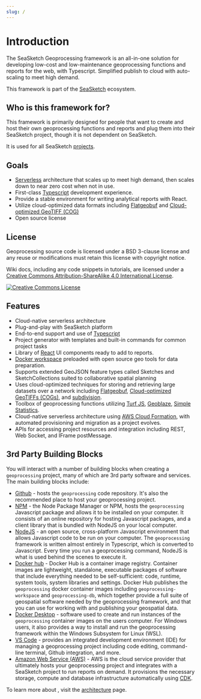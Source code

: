 ```yaml
---
slug: /
---
```


# Introduction

The SeaSketch Geoprocessing framework is an all-in-one solution for developing low-cost and low-maintenance geoprocessing functions and reports for the web, with Typescript. Simplified publish to cloud with auto-scaling to meet high demand.

This framework is part of the [SeaSketch](https://seasketch.org) ecosystem.

## Who is this framework for?

This framework is primarily designed for people that want to create and host their own geoprocessing functions and reports and plug them into their SeaSketch project, though it is not dependent on SeaSketch.

It is used for all SeaSketch [projects](https://github.com/seasketch/geoprocessing/network/dependents?package_id=UGFja2FnZS0xMTc3OTQ1NDg5).

## Goals

- [Serverless](https://aws.amazon.com/lambda/serverless-architectures-learn-more/) architecture that scales up to meet high demand, then scales down to near zero cost when not in use.
- First-class [Typescript](https://www.typescriptlang.org/) development experience.
- Provide a stable environment for writing analytical reports with React.
- Utilize cloud-optimized data formats including [Flatgeobuf](https://flatgeobuf.org/) and [Cloud-optimized GeoTIFF (COG)](https://www.cogeo.org/)
- Open source license

## License

Geoprocessing source code is licensed under a BSD 3-clause license and any reuse or modifications must retain this license with copyright notice.

Wiki docs, including any code snippets in tutorials, are licensed under a <a rel="license" href="http://creativecommons.org/licenses/by-sa/4.0/">Creative Commons Attribution-ShareAlike 4.0 International License</a>.

<a rel="license" href="http://creativecommons.org/licenses/by-sa/4.0/"><img alt="Creative Commons License" src="https://i.creativecommons.org/l/by-sa/4.0/88x31.png" /></a>

## Features

- Cloud-native serverless architecture
- Plug-and-play with SeaSketch platform
- End-to-end support and use of [Typescript](https://www.typescriptlang.org/)
- Project generator with templates and built-in commands for common project tasks
- Library of [React](https://reactjs.org/) UI components ready to add to reports.
- [Docker workspace](https://hub.docker.com/u/seasketch) preloaded with open source geo tools for data preparation.
- Supports extended GeoJSON feature types called Sketches and SketchCollections suited to collaborative spatial planning
- Uses cloud-optimized techniques for storing and retrieving large datasets over a network including [Flatgeobuf](https://flatgeobuf.org/), [Cloud-optimized GeoTIFFs (COGs)](https://www.cogeo.org/), and [subdivision](https://github.com/seasketch/union-subdivided-polygons).
- Toolbox of geoprocessing functions utilizing [Turf JS](http://turfjs.org/), [Geoblaze](https://geoblaze.io/), [Simple Statistics](https://simplestatistics.org/).
- Cloud-native serverless architecture using [AWS Cloud Formation](https://aws.amazon.com/cloudformation/), with automated provisioning and migration as a project evolves.
- APIs for accessing project resources and integration including REST, Web Socket, and IFrame postMessage.

## 3rd Party Building Blocks

You will interact with a number of building blocks when creating a `geoprocessing` project, many of which are 3rd party software and services. The main building blocks include:

- [Github](https://github.com/seasketch/geoprocessing) - hosts the `geoprocessing` code repository. It's also the recommended place to host your geoprocessing project.
- [NPM](https://www.npmjs.com/package/@seasketch/geoprocessing) - the Node Package Manager or NPM, hosts the `geoprocessing` Javascript package and allows it to be installed on your computer. It consists of an online repository for hosting Javascript packages, and a client library that is bundled with NodeJS on your local computer.
- [NodeJS](https://nodejs.org/en/) - an open source, cross-platform Javascript environment that allows Javascript code to be run on your computer. The `geoprocessing` framework is written almost entirely in Typescript, which is converted to Javascript. Every time you run a geoprocessing command, NodeJS is what is used behind the scenes to execute it.
- [Docker hub](https://hub.docker.com/repository/docker/seasketch) - Docker Hub is a container image registry. Container images are lightweight, standalone, executable packages of software that include everything needed to be self-sufficient: code, runtime, system tools, system libraries and settings. Docker Hub publishes the `geoprocessing` docker container images including `geoprocessing-workspace` and `geoprocessing-db`, which together provide a full suite of geospatial software needed by the geoprocessing framework, and that you can use for working with and publishing your geospatial data.
- [Docker Desktop](https://www.docker.com/products/docker-desktop/) - software used to create and run instances of the `geoprocessing` container images on the users computer. For Windows users, it also provides a way to install and run the geoprocessing framework within the Windows Subsystem for Linux (WSL).
- [VS Code](https://code.visualstudio.com/) - provides an integrated development environment (IDE) for managing a geoprocessing project including code editing, command-line terminal, Github integration, and more.
- [Amazon Web Service (AWS)](https://aws.amazon.com/what-is-aws/) - AWS is the cloud service provider that ultimately hosts your geoprocessing project and integrates with a SeaSketch project to run reports on demand. It provisions the necessary storage, compute and database infrastructure automatically using [CDK](https://aws.amazon.com/cdk/).

To learn more about , visit the [architecture](./architecture/Architecture.md) page.
